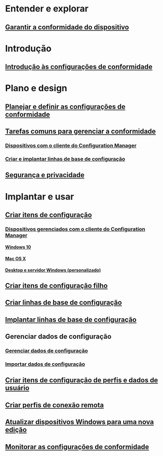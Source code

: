 # Entender e explorar
## [Garantir a conformidade do dispositivo](understand/ensure-device-compliance.md)

# Introdução
## [Introdução às configurações de conformidade](get-started/get-started-with-compliance-settings.md)

# Plano e design
## [Planejar e definir as configurações de conformidade](plan-design/plan-for-and-configure-compliance-settings.md)
## [Tarefas comuns para gerenciar a conformidade](plan-design/common-tasks-for-managing-compliance.md)
### [Dispositivos com o cliente do Configuration Manager](plan-design/common-tasks-for-managing-compliance-on-devices-with-the-client.md)
### [Criar e implantar linhas de base de configuração](plan-design/common-tasks-for-creating-and-deploying-configuration-baselines.md)
## [Segurança e privacidade](plan-design/security-and-privacy-for-compliance-settings.md)

# Implantar e usar

## [Criar itens de configuração](deploy-use/create-configuration-items.md)
### [Dispositivos gerenciados com o cliente do Configuration Manager](deploy-use/configuration-items-for-devices-managed-with-the-client.md)
#### [Windows 10](deploy-use/create-configuration-items-for-windows-10-devices-managed-with-the-client.md)
#### [Mac OS X](deploy-use/create-configuration-items-for-mac-os-x-devices-managed-with-the-client.md)
#### [Desktop e servidor Windows (personalizado)](deploy-use/create-custom-configuration-items-for-windows-desktop-and-server-computers-managed-with-the-client.md)
## [Criar itens de configuração filho](deploy-use/create-child-configuration-items.md)

## [Criar linhas de base de configuração](deploy-use/create-configuration-baselines.md)
## [Implantar linhas de base de configuração](deploy-use/deploy-configuration-baselines.md)

## Gerenciar dados de configuração
### [Gerenciar dados de configuração](deploy-use/management-tasks-for-configuration-data.md)
### [Importar dados de configuração](deploy-use/import-configuration-data.md)

## [Criar itens de configuração de perfis e dados de usuário](deploy-use/create-user-data-and-profiles-configuration-items.md)
## [Criar perfis de conexão remota](deploy-use/create-remote-connection-profiles.md)
## [Atualizar dispositivos Windows para uma nova edição](deploy-use/upgrade-windows-version.md)
## [Monitorar as configurações de conformidade](deploy-use/monitor-compliance-settings.md)
